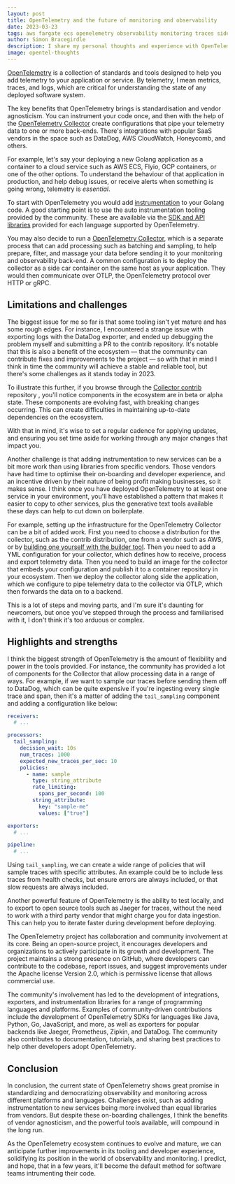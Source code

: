 ```yaml
---
layout: post
title: OpenTelemetry and the future of monitoring and observability
date: 2023-03-23
tags: aws fargate ecs openelemetry observability monitoring traces sidecar container
author: Simon Bracegirdle
description: I share my personal thoughts and experience with OpenTelemetry in 2023 — the benefits, limitations, and impact on monitoring and observability by this game-changing, vendor-agnostic framework.
image: opentel-thoughts
---
```


<!-- > What is OpenTelemetry, and why should people in the tech industry be interested in learning more about it? -->

[OpenTelemetry](https://opentelemetry.io/docs/) is a collection of standards and tools designed to help you add telemetry to your application or service. By telemetry, I mean metrics, traces, and logs, which are critical for understanding the state of any deployed software system.

<!-- > How has the development of OpenTelemetry impacted the monitoring and observability landscape, and what are its key benefits for developers and organizations? -->

The key benefits that OpenTelemetry brings is standardisation and vendor agnosticism. You can instrument your code once, and then with the help of the [OpenTelemetry Collector](https://github.com/open-telemetry/opentelemetry-collector) create configurations that pipe your telemetry data to one or more back-ends. There's integrations with popular SaaS vendors in the space such as DataDog, AWS CloudWatch, Honeycomb, and others.

<!-- > What are some common use cases for implementing OpenTelemetry, and how does it help developers gain insights into their applications' performance and reliability? -->

For example, let's say your deploying a new Golang application as a container to a cloud service such as AWS ECS, Flyio, GCP containers, or one of the other options. To understand the behaviour of that application in production, and help debug issues, or receive alerts when something is going wrong, telemetry is _essential_.

To start with OpenTelemetry you would add [instrumentation](https://opentelemetry.io/docs/instrumentation/) to your Golang code. A good starting point is to use the auto instrumentation tooling provided by the community. These are available via the [SDK and API libraries](https://opentelemetry.io/docs/instrumentation/) provided for each language supported by OpenTelemetry.

You may also decide to run a [OpenTelemetry Collector](https://github.com/open-telemetry/opentelemetry-collector), which is a separate process that can add processing such as batching and sampling, to help prepare, filter, and massage your data before sending it to your monitoring and observability back-end. A common configuration is to deploy the collector as a side car container on the same host as your application. They would then communicate over OTLP, the OpenTelemetry protocol over HTTP or gRPC.

## Limitations and challenges

<!-- > What are some limitations or challenges developers might encounter when using OpenTelemetry, and how can they overcome these obstacles? -->

The biggest issue for me so far is that some tooling isn't yet mature and has some rough edges. For instance, I encountered a strange issue with exporting logs with the DataDog exporter, and ended up debugging the problem myself and submitting a PR to the contrib repository. It's notable that this is also a benefit of the ecosystem — that the community can contribute fixes and improvements to the project — so with that in mind I think in time the community will achieve a stable and reliable tool, but there's some challenges as it stands today in 2023.

To illustrate this further, if you browse through the [Collector contrib](https://github.com/open-telemetry/opentelemetry-collector-contrib) repository , you'll notice components in the ecosystem are in beta or alpha state. These components are evolving fast, with breaking changes occurring. This can create difficulties in maintaining up-to-date dependencies on the ecosystem.

<!-- > With these limitations in mind, what strategies would you recommend for developers looking to stay on top of updates and improvements? -->

With that in mind, it's wise to set a regular cadence for applying updates, and ensuring you set time aside for working through any major changes that impact you.

Another challenge is that adding instrumentation to new services can be a bit more work than using libraries from specific vendors. Those vendors have had time to optimise their on-boarding and developer experience, and an incentive driven by their nature of being profit making businesses, so it makes sense. I think once you have deployed OpenTelemetry to at least one service in your environment, you'll have established a pattern that makes it easier to copy to other services, plus the generative text tools available these days can help to cut down on boilerplate.

For example, setting up the infrastructure for the OpenTelemetry Collector can be a bit of added work. First you need to choose a distribution for the collector, such as the contrib distribution, one from a vendor such as AWS, or by [building one yourself with the builder tool](https://opentelemetry.io/docs/collector/custom-collector/). Then you need to add a YML configuration for your collector, which defines how to receive, process and export telemetry data. Then you need to build an image for the collector that embeds your configuration and publish it to a container repository in your ecosystem. Then we deploy the collector along side the application, which we configure to pipe telemetry data to the collector via OTLP, which then forwards the data on to a backend.

This is a lot of steps and moving parts, and I'm sure it's daunting for newcomers, but once you've stepped through the process and familiarised with it, I don't think it's too arduous or complex.


## Highlights and strengths

<!-- > What are some of the most notable strengths of OpenTelemetry, and how do these strengths set it apart from other monitoring and observability solutions available in the market? -->

I think the biggest strength of OpenTelemetry is the amount of flexibility and power in the tools provided. For instance, the community has provided a lot of components for the Collector that allow processing data in a range of ways. For example, if we want to sample our traces before sending them off to DataDog, which can be quite expensive if you're ingesting every single trace and span, then it's a matter of adding the `tail_sampling` component and adding a configuration like below:

```yml
receivers:
  # ...

processors:
  tail_sampling:
    decision_wait: 10s
    num_traces: 1000
    expected_new_traces_per_sec: 10
    policies:
      - name: sample
        type: string_attribute
        rate_limiting:
          spans_per_second: 100
        string_attribute:
          key: "sample-me"
          values: ["true"]

exporters:
  # ...

pipeline:
  # ...
```

Using `tail_sampling`, we can create a wide range of policies that will sample traces with specific attributes. An example could be to include less traces from health checks, but ensure errors are always included, or that slow requests are always included.

Another powerful feature of OpenTelemetry is the ability to test locally, and to export to open source tools such as Jaeger for traces, without the need to work with a third party vendor that might charge you for data ingestion. This can help you to iterate faster during development before deploying.

<!-- > How does the OpenTelemetry project promote collaboration and community involvement, and what are some examples of how the community has contributed to its growth and success? -->

The OpenTelemetry project has collaboration and community involvement at its core. Being an open-source project, it encourages developers and organizations to actively participate in its growth and development. The project maintains a strong presence on GitHub, where developers can contribute to the codebase, report issues, and suggest improvements under the Apache license Version 2.0, which is permissive license that allows commercial use.

The community's involvement has led to the development of integrations, exporters, and instrumentation libraries for a range of programming languages and platforms. Examples of community-driven contributions include the development of OpenTelemetry SDKs for languages like Java, Python, Go, JavaScript, and more, as well as exporters for popular backends like Jaeger, Prometheus, Zipkin, and DataDog. The community also contributes to documentation, tutorials, and sharing best practices to help other developers adopt OpenTelemetry.

## Conclusion

In conclusion, the current state of OpenTelemetry shows great promise in standardizing and democratizing observability and monitoring across different platforms and languages. Challenges exist, such as adding instrumentation to new services being more involved than equal libraries from vendors. But despite these on-boarding challenges, I think the benefits of vendor agnosticism, and the powerful tools available, will compound in the long run.

As the OpenTelemetry ecosystem continues to evolve and mature, we can anticipate further improvements in its tooling and developer experience, solidifying its position in the world of observability and monitoring. I predict, and hope, that in a few years, it'll become the default method for software teams intrumenting their code.
